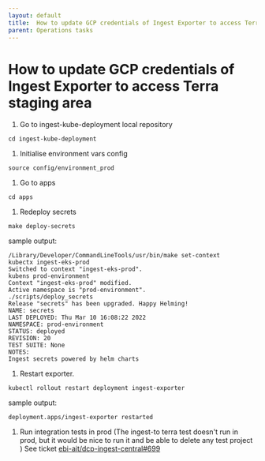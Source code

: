 ```yaml
---
layout: default
title:  How to update GCP credentials of Ingest Exporter to access Terra staging area
parent: Operations tasks
---
```


# How to update GCP credentials of Ingest Exporter to access Terra staging area

1. Go to ingest-kube-deployment local repository
```
cd ingest-kube-deployment
```
1. Initialise environment vars config
```
source config/environment_prod
```
1. Go to apps
```
cd apps
```
1. Redeploy secrets 
```
make deploy-secrets
```
sample output:
```
/Library/Developer/CommandLineTools/usr/bin/make set-context
kubectx ingest-eks-prod
Switched to context "ingest-eks-prod".
kubens prod-environment
Context "ingest-eks-prod" modified.
Active namespace is "prod-environment".
./scripts/deploy_secrets
Release "secrets" has been upgraded. Happy Helming!
NAME: secrets
LAST DEPLOYED: Thu Mar 10 16:08:22 2022
NAMESPACE: prod-environment
STATUS: deployed
REVISION: 20
TEST SUITE: None
NOTES:
Ingest secrets powered by helm charts
```
1. Restart exporter.
```
kubectl rollout restart deployment ingest-exporter
```
sample output:
```
deployment.apps/ingest-exporter restarted
```
1. Run integration tests in prod (The ingest-to terra test doesn't run in prod, but it would be nice to run it and be able to delete any test project ) See ticket [ebi-ait/dcp-ingest-central#699](https://github.com/ebi-ait/dcp-ingest-central/issues/699)
